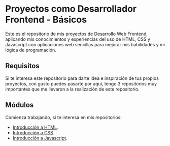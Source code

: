# Proyectos como Desarrollador Frontend - Básicos

Este es el repositorio de mis proyectos de Desarrollo Web Frontend, aplicando mis conocimientos y experiencias del uso de HTML, CSS y Javascript con aplicaciones web sencillas para mejorar mis habilidades y mi lógica de programación.

## Requisitos

Si te interesa este repositorio para darte idea e inspiración de tus propios proyectos, con gusto puedes pasarte por aquí, tengo 3 repositorios muy importantes que me llevaron a la realización de este repositorio.

## Módulos

Comienza trabajando, si te interesa en mis repositorios:

- [Introducción a HTML](https://github.com/Sam24Hernandez/html-tutorial).
- [Introducción a CSS](https://github.com/Sam24Hernandez/css-tutorial).
- [Introducción a Javascript](https://github.com/Sam24Hernandez/javascript-tutorial).
